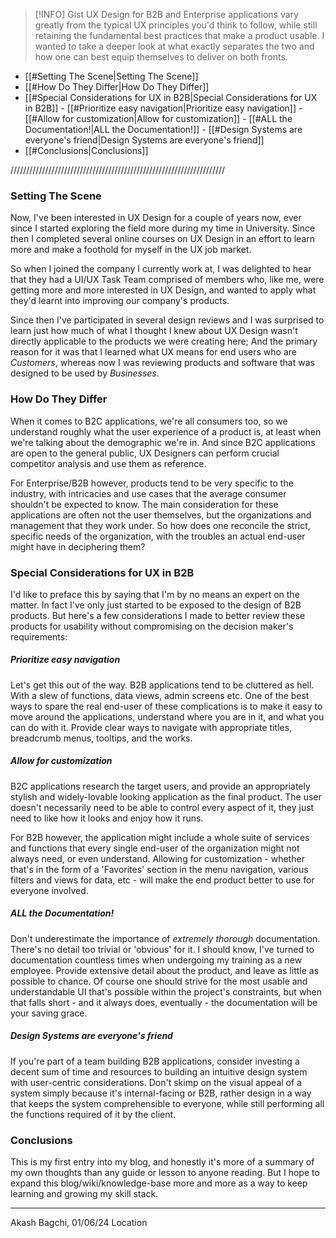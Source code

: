 > [!INFO] Gist
> UX Design for B2B and Enterprise applications vary greatly from the typical UX principles you'd think to follow, while still retaining the fundamental best practices that make a product usable.
> I wanted to take a deeper look at what exactly separates the two and how one can best equip themselves to deliver on both fronts.

- [[#Setting The Scene|Setting The Scene]]
- [[#How Do They Differ|How Do They Differ]]
- [[#Special Considerations for UX in B2B|Special Considerations for UX in B2B]]
		- [[#Prioritize easy navigation|Prioritize easy navigation]]
		- [[#Allow for customization|Allow for customization]]
		- [[#ALL the Documentation!|ALL the Documentation!]]
		- [[#Design Systems are everyone's friend|Design Systems are everyone's friend]]
- [[#Conclusions|Conclusions]]


////////////////////////////////////////////////////////////////////

### Setting The Scene
Now, I've been interested in UX Design for a couple of years now, ever since I started exploring the field more during my time in University. Since then I completed several online courses on UX Design in an effort to learn more and make a foothold for myself in the UX job market.

So when I joined the company I currently work at, I was delighted to hear that they had a UI/UX Task Team comprised of members who, like me, were getting more and more interested in UX Design, and wanted to apply what they'd learnt into improving our company's products. 

Since then I've participated in several design reviews and I was surprised to learn just how much of what I thought I knew about UX Design wasn't directly applicable to the products we were creating here; And the primary reason for it was that I learned what UX means for end users who are _Customers_, whereas now I was reviewing products and software that was designed to be used by _Businesses_.

### How Do They Differ
When it comes to B2C applications, we're all consumers too, so we understand roughly what the user experience of a product is, at least when we're talking about the demographic we're in. And since B2C applications are open to the general public, UX Designers can perform crucial competitor analysis and use them as reference.

For Enterprise/B2B however, products tend to be very specific to the industry, with intricacies and use cases that the average consumer shouldn't be expected to know. The main consideration for these applications are often not the user themselves, but the organizations and management that they work under. So how does one reconcile the strict, specific needs of the organization, with the troubles an actual end-user might have in deciphering them?

### Special Considerations for UX in B2B
I'd like to preface this by saying that I'm by no means an expert on the matter. In fact I've only just started to be exposed to the design of B2B products. But here's a few considerations I made to better review these products for usability without compromising on the decision maker's requirements:
##### Prioritize easy navigation
Let's get this out of the way. B2B applications tend to be cluttered as hell. With a slew of functions, data views, admin screens etc. One of the best ways to spare the real end-user of these complications is to make it easy to move around the applications, understand where you are in it, and what you can do with it. Provide clear ways to navigate with appropriate titles, breadcrumb menus, tooltips, and the works.

##### Allow for customization
B2C applications research the target users, and provide an appropriately stylish and widely-lovable looking application as the final product. The user doesn't necessarily need to be able to control every aspect of it, they just need to like how it looks and enjoy how it runs.

For B2B however, the application might include a whole suite of services and functions that every single end-user of the organization might not always need, or even understand. Allowing for customization - whether that's in the form of a 'Favorites' section in the menu navigation, various filters and views for data, etc - will make the end product better to use for everyone involved.

##### ALL the Documentation!
Don't underestimate the importance of _extremely thorough_ documentation. There's no detail too trivial or 'obvious' for it. I should know, I've turned to documentation countless times when undergoing my training as a new employee. Provide extensive detail about the product, and leave as little as possible to chance. 
Of course one should strive for the most usable and understandable UI that's possible within the project's constraints, but when that falls short - and it always does, eventually - the documentation will be your saving grace.

##### Design Systems are everyone's friend
If you're part of a team building B2B applications, consider investing a decent sum of time and resources to building an intuitive design system with user-centric considerations. Don't skimp on the visual appeal of a system simply because it's internal-facing or B2B, rather design in a way that keeps the system comprehensible to everyone, while still performing all the functions required of it by the client.

### Conclusions
This is my first entry into my blog, and honestly it's more of a summary of my own thoughts than any guide or lesson to anyone reading. But I hope to expand this blog/wiki/knowledge-base more and more as a way to keep learning and growing my skill stack. 

---
Akash Bagchi, 01/06/24
Location
